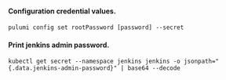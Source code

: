 #### Configuration credential values.
```hcl
pulumi config set rootPassword [password] --secret
```

#### Print jenkins admin password.
```hcl
kubectl get secret --namespace jenkins jenkins -o jsonpath="{.data.jenkins-admin-password}" | base64 --decode
```